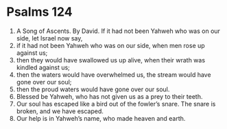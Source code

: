 ﻿
# Psalms 124
1. A Song of Ascents. By David. If it had not been Yahweh who was on our side, let Israel now say, 
2. if it had not been Yahweh who was on our side, when men rose up against us; 
3. then they would have swallowed us up alive, when their wrath was kindled against us; 
4. then the waters would have overwhelmed us, the stream would have gone over our soul; 
5. then the proud waters would have gone over our soul. 
6. Blessed be Yahweh, who has not given us as a prey to their teeth. 
7. Our soul has escaped like a bird out of the fowler’s snare. The snare is broken, and we have escaped. 
8. Our help is in Yahweh’s name, who made heaven and earth. 
